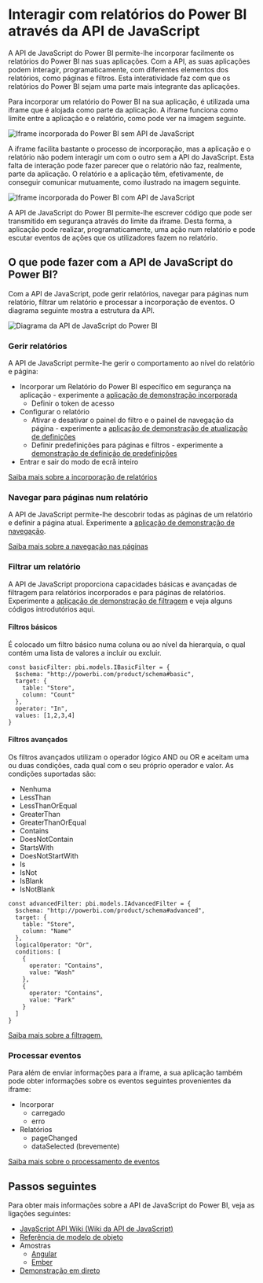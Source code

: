 <properties
   pageTitle="Interagir com relatórios através da API de JavaScript | Microsoft Azure"
   description="Power BI Embedded, interagir com relatórios através da API de JavaScript"
   services="power-bi-embedded"
   documentationCenter=""
   authors="mgblythe"
   manager="NA"
   editor=""
   tags=""/>
<tags
   ms.service="power-bi-embedded"
   ms.devlang="NA"
   ms.topic="hero-article"
   ms.tgt_pltfrm="NA"
   ms.workload="powerbi"
   ms.date="08/26/2016"
   ms.author="mblythe"/>


# Interagir com relatórios do Power BI através da API de JavaScript

A API de JavaScript do Power BI permite-lhe incorporar facilmente os relatórios do Power BI nas suas aplicações. Com a API, as suas aplicações podem interagir, programaticamente, com diferentes elementos dos relatórios, como páginas e filtros. Esta interatividade faz com que os relatórios do Power BI sejam uma parte mais integrante das aplicações.

Para incorporar um relatório do Power BI na sua aplicação, é utilizada uma iframe que é alojada como parte da aplicação. A iframe funciona como limite entre a aplicação e o relatório, como pode ver na imagem seguinte. 

![Iframe incorporada do Power BI sem API de JavaScript](media\powerbi-embedded-interact-with-reports\powerbi-embedded-interact-report-1.png)

A iframe facilita bastante o processo de incorporação, mas a aplicação e o relatório não podem interagir um com o outro sem a API do JavaScript. Esta falta de interação pode fazer parecer que o relatório não faz, realmente, parte da aplicação. O relatório e a aplicação têm, efetivamente, de conseguir comunicar mutuamente, como ilustrado na imagem seguinte.

![Iframe incorporada do Power BI com API de JavaScript](media\powerbi-embedded-interact-with-reports\powerbi-embedded-interact-report-2.png)

A API de JavaScript do Power BI permite-lhe escrever código que pode ser transmitido em segurança através do limite da iframe. Desta forma, a aplicação pode realizar, programaticamente, uma ação num relatório e pode escutar eventos de ações que os utilizadores fazem no relatório.

## O que pode fazer com a API de JavaScript do Power BI?
Com a API de JavaScript, pode gerir relatórios, navegar para páginas num relatório, filtrar um relatório e processar a incorporação de eventos. O diagrama seguinte mostra a estrutura da API.

![Diagrama da API de JavaScript do Power BI](media\powerbi-embedded-interact-with-reports\powerbi-embedded-interact-report-3.png)


### Gerir relatórios
A API de JavaScript permite-lhe gerir o comportamento ao nível do relatório e página:

- Incorporar um Relatório do Power BI específico em segurança na aplicação - experimente a [aplicação de demonstração incorporada](http://azure-samples.github.io/powerbi-angular-client/#/scenario1)
  - Definir o token de acesso
- Configurar o relatório
  - Ativar e desativar o painel do filtro e o painel de navegação da página - experimente a [aplicação de demonstração de atualização de definições](http://azure-samples.github.io/powerbi-angular-client/#/scenario6)
  - Definir predefinições para páginas e filtros - experimente a [demonstração de definição de predefinições](http://azure-samples.github.io/powerbi-angular-client/#/scenario5)
- Entrar e sair do modo de ecrã inteiro

[Saiba mais sobre a incorporação de relatórios](https://github.com/Microsoft/PowerBI-JavaScript/wiki/Embedding-Basics)


### Navegar para páginas num relatório
A API de JavaScript permite-lhe descobrir todas as páginas de um relatório e definir a página atual. Experimente a [aplicação de demonstração de navegação](http://azure-samples.github.io/powerbi-angular-client/#/scenario3).

[Saiba mais sobre a navegação nas páginas](https://github.com/Microsoft/PowerBI-JavaScript/wiki/Page-Navigation)

### Filtrar um relatório
A API de JavaScript proporciona capacidades básicas e avançadas de filtragem para relatórios incorporados e para páginas de relatórios. Experimente a [aplicação de demonstração de filtragem](http://azure-samples.github.io/powerbi-angular-client/#/scenario4) e veja alguns códigos introdutórios aqui.  


#### Filtros básicos
É colocado um filtro básico numa coluna ou ao nível da hierarquia, o qual contém uma lista de valores a incluir ou excluir.

```
const basicFilter: pbi.models.IBasicFilter = {
  $schema: "http://powerbi.com/product/schema#basic",
  target: {
    table: "Store",
    column: "Count"
  },
  operator: "In",
  values: [1,2,3,4]
}
```


#### Filtros avançados
Os filtros avançados utilizam o operador lógico AND ou OR e aceitam uma ou duas condições, cada qual com o seu próprio operador e valor. As condições suportadas são:

- Nenhuma
- LessThan
- LessThanOrEqual
- GreaterThan
- GreaterThanOrEqual
- Contains
- DoesNotContain
- StartsWith
- DoesNotStartWith
- Is
- IsNot
- IsBlank
- IsNotBlank

```
const advancedFilter: pbi.models.IAdvancedFilter = {
  $schema: "http://powerbi.com/product/schema#advanced",
  target: {
    table: "Store",
    column: "Name"
  },
  logicalOperator: "Or",
  conditions: [
    {
      operator: "Contains",
      value: "Wash"
    },
    {
      operator: "Contains",
      value: "Park"
    }
  ]
}
```
[Saiba mais sobre a filtragem.](https://github.com/Microsoft/PowerBI-JavaScript/wiki/Filters)


### Processar eventos
Para além de enviar informações para a iframe, a sua aplicação também pode obter informações sobre os eventos seguintes provenientes da iframe:

- Incorporar
  - carregado
  - erro
- Relatórios
  - pageChanged
  - dataSelected (brevemente)

[Saiba mais sobre o processamento de eventos](https://github.com/Microsoft/PowerBI-JavaScript/wiki/Handling-Events)


## Passos seguintes
Para obter mais informações sobre a API de JavaScript do Power BI, veja as ligações seguintes:

- [JavaScript API Wiki (Wiki da API de JavaScript)](https://github.com/Microsoft/PowerBI-JavaScript/wiki)
- [Referência de modelo de objeto](https://microsoft.github.io/powerbi-models/modules/_models_.html)
- Amostras
  - [Angular](http://azure-samples.github.io/powerbi-angular-client)
  - [Ember](https://github.com/Microsoft/powerbi-ember)
- [Demonstração em direto](https://microsoft.github.io/PowerBI-JavaScript/demo/)



<!--HONumber=Sep16_HO3-->


